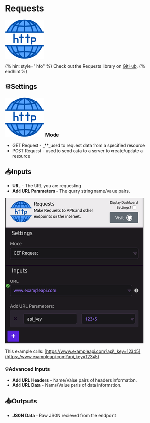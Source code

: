# Requests

![Make requests to APIs and other endpoints on the internet.](../../.gitbook/assets/http_requests.png)

{% hint style="info" %}
Check out the Requests library on [GitHub](https://github.com/requests/requests).
{% endhint %}

## ⚙Settings

### ![](../../.gitbook/assets/http_requests.png) Mode

* GET Request - _\*\*_used to request data from a specified resource
* POST Request - used to send data to a server to create/update a resource

## 📥Inputs

* **URL** - The URL you are requesting
* **Add URL Parameters** - The query string name/value pairs.

![](../../.gitbook/assets/screenshot-2019-07-17-11.02.15.png)

This example calls: [https://www.exampleapi.com?api\_key=12345](https://www.exampleapi.com?api_key=12345)

### 💡Advanced Inputs

* **Add URL Headers** - Name/Value pairs of headers information.
* **Add URL Data** - Name/Value paris of data information.

## 📤Outputs

* **JSON Data** - Raw JSON recieved from the endpoint

